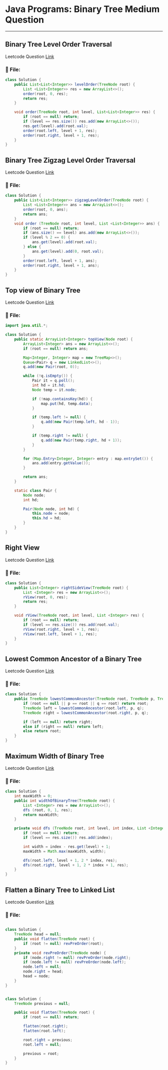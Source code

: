 # Java Programs: Binary Tree Medium Question

---

## Binary Tree Level Order Traversal

Leetcode Question [Link](https://leetcode.com/problems/binary-tree-level-order-traversal/)

### 📄 File:

```java
class Solution {
    public List<List<Integer>> levelOrder(TreeNode root) {
        List <List<Integer>> res = new ArrayList<>();
        order(root, 0, res);
        return res;
    }

    void order(TreeNode root, int level, List<List<Integer>> res) {
        if (root == null) return;
        if (level == res.size()) res.add(new ArrayList<>());
        res.get(level).add(root.val);
        order(root.left, level + 1, res);
        order(root.right, level + 1, res);
    }
}
```

## Binary Tree Zigzag Level Order Traversal

Leetcode Question [Link](https://leetcode.com/problems/binary-tree-zigzag-level-order-traversal/description/)

### 📄 File:

```java
class Solution {
    public List<List<Integer>> zigzagLevelOrder(TreeNode root) {
        List <List<Integer>> ans = new ArrayList<>();
        order(root, 0, ans);
        return ans;
    }
    void order (TreeNode root, int level, List <List<Integer>> ans) {
        if (root == null) return;
        if (ans.size() == level) ans.add(new ArrayList<>());
        if (level % 2 == 0) {
            ans.get(level).add(root.val);
        } else {
            ans.get(level).add(0, root.val);
        }
        order(root.left, level + 1, ans);
        order(root.right, level + 1, ans);
    }
}
```

## Top view of Binary Tree

Leetcode Question [Link]()

### 📄 File:

```java
import java.util.*;

class Solution {
    public static ArrayList<Integer> topView(Node root) {
        ArrayList<Integer> ans = new ArrayList<>();
        if (root == null) return ans;

        Map<Integer, Integer> map = new TreeMap<>();
        Queue<Pair> q = new LinkedList<>();
        q.add(new Pair(root, 0));

        while (!q.isEmpty()) {
            Pair it = q.poll();
            int hd = it.hd;
            Node temp = it.node;

            if (!map.containsKey(hd)) {
                map.put(hd, temp.data);
            }

            if (temp.left != null) {
                q.add(new Pair(temp.left, hd - 1));
            }

            if (temp.right != null) {
                q.add(new Pair(temp.right, hd + 1));
            }
        }

        for (Map.Entry<Integer, Integer> entry : map.entrySet()) {
            ans.add(entry.getValue());
        }

        return ans;
    }

    static class Pair {
        Node node;
        int hd;

        Pair(Node node, int hd) {
            this.node = node;
            this.hd = hd;
        }
    }
}


```

## Right View

Leetcode Question [Link](https://leetcode.com/problems/binary-tree-right-side-view/description/)

### 📄 File:

```java
class Solution {
    public List<Integer> rightSideView(TreeNode root) {
        List <Integer> res = new ArrayList<>();
        rView(root, 0, res);
        return res;
    }

    void rView(TreeNode root, int level, List <Integer> res) {
        if (root == null) return;
        if (level == res.size()) res.add(root.val);
        rView(root.right, level + 1, res);
        rView(root.left, level + 1, res);
    }
}
```

## Lowest Common Ancestor of a Binary Tree

Leetcode Question [Link](https://leetcode.com/problems/lowest-common-ancestor-of-a-binary-tree/description/)

### 📄 File:

```java
class Solution {
    public TreeNode lowestCommonAncestor(TreeNode root, TreeNode p, TreeNode q) {
        if (root == null || p == root || q == root) return root;
        TreeNode left = lowestCommonAncestor(root.left, p, q);
        TreeNode right = lowestCommonAncestor(root.right, p, q);

        if (left == null) return right;
        else if (right == null) return left;
        else return root;
    }
}
```

## Maximum Width of Binary Tree

Leetcode Question [Link](https://leetcode.com/problems/maximum-width-of-binary-tree/description/)

### 📄 File:

```java
class Solution {
    int maxWidth = 0;
    public int widthOfBinaryTree(TreeNode root) {
        List <Integer> res = new ArrayList<>();
        dfs (root, 0, 1, res);
        return maxWidth;
    }

    private void dfs (TreeNode root, int level, int index, List <Integer> res) {
        if (root == null) return;
        if (level == res.size()) res.add(index);

        int width = index - res.get(level) + 1;
        maxWidth = Math.max(maxWidth, width);

        dfs(root.left, level + 1, 2 * index, res);
        dfs(root.right, level + 1, 2 * index + 1, res);
    }
}
```

## Flatten a Binary Tree to Linked List

Leetcode Question [Link](https://leetcode.com/problems/flatten-binary-tree-to-linked-list/)

### 📄 File:

```java

class Solution {
    TreeNode head = null;
    public void flatten(TreeNode root) {
        if (root != null) revPreOrder(root);
    }
    private void revPreOrder(TreeNode node) {
        if (node.right != null) revPreOrder(node.right);
        if (node.left != null) revPreOrder(node.left);
        node.left = null;
        node.right = head;
        head = node;
    }
}


class Solution {
    TreeNode previous = null;

    public void flatten(TreeNode root) {
        if (root == null) return;

        flatten(root.right);
        flatten(root.left);

        root.right = previous;
        root.left = null;

        previous = root;
    }
}
```
